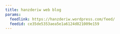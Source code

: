 ```yaml
---
title: hanzderiw web blog
params:
  feedlink: https://hanzderiw.wordpress.com/feed/
  feedid: ce35de5353aea5e1a6124d821009e159
---
```

